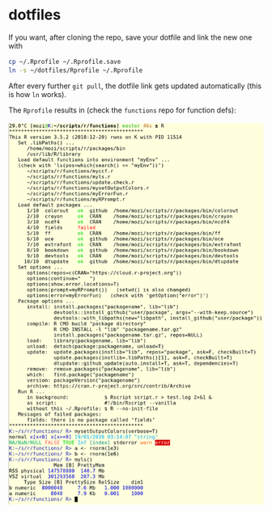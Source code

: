 # dotfiles

If you want, after cloning the repo, save your dotfile and link the new one with
```bash
cp ~/.Rprofile ~/.Rprofile.save
ln -s ~/dotfiles/Rprofile ~/.Rprofile
```
After every further `git pull`, the dotfile link gets updated automatically (this is how `ln` works).

The `Rprofile` results in (check the `functions` repo for function defs):
<br><br>
<img align="left" width="600" src="screen_rprofile.png">

